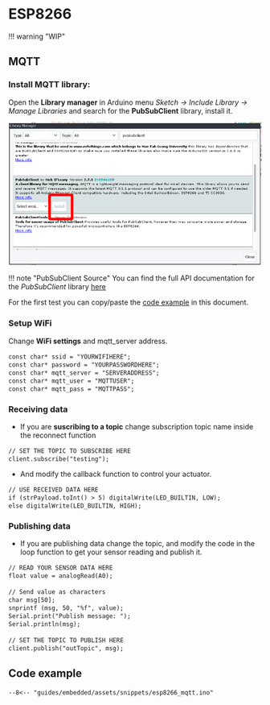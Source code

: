 # ESP8266

!!! warning "WIP"

## MQTT

### Install MQTT library:

Open the **Library manager** in Arduino menu _Sketch -> Include Library -> Manage Libraries_ and search for the **PubSubClient** library, install it.

![](assets/images/install_library.png)

!!! note "PubSubClient Source"
    You can find the full API documentation for the _PubSubClient_ library [here](https://pubsubclient.knolleary.net/api.html)

For the first test you can copy/paste the [code example](#code-example) in this document.

### Setup WiFi

Change **WiFi settings** and mqtt_server address.

```
const char* ssid = "YOURWIFIHERE";
const char* password = "YOURPASSWORDHERE";
const char* mqtt_server = "SERVERADDRESS";
const char* mqtt_user = "MQTTUSER";
const char* mqtt_pass = "MQTTPASS";
```

### Receiving data

* If you are **suscribing to a topic** change subscription topic name inside the reconnect function

```
// SET THE TOPIC TO SUBSCRIBE HERE
client.subscribe("testing");
```

* And modify the callback function to control your actuator.

```
// USE RECEIVED DATA HERE
if (strPayload.toInt() > 5) digitalWrite(LED_BUILTIN, LOW);
else digitalWrite(LED_BUILTIN, HIGH);
```

### Publishing data

* If you are publishing data change the topic, and modify the code in the loop function to get your sensor reading and publish it.

```
// READ YOUR SENSOR DATA HERE
float value = analogRead(A0);

// Send value as characters
char msg[50];
snprintf (msg, 50, "%f", value);
Serial.print("Publish message: ");
Serial.println(msg);

// SET THE TOPIC TO PUBLISH HERE
client.publish("outTopic", msg);
```

## Code example

```
--8<-- "guides/embedded/assets/snippets/esp8266_mqtt.ino"
```